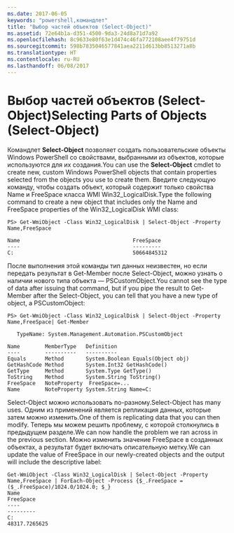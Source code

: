 ```yaml
---
ms.date: 2017-06-05
keywords: "powershell,командлет"
title: "Выбор частей объектов (Select-Object)"
ms.assetid: 72e64b1a-d351-4500-9da3-24d8a71d7a92
ms.openlocfilehash: 8c9633e80f63e1d474c46fa772108aee4f79751d
ms.sourcegitcommit: 598b7835046577841aea2211d613bb8513271a8b
ms.translationtype: HT
ms.contentlocale: ru-RU
ms.lasthandoff: 06/08/2017
---
```

# <a name="selecting-parts-of-objects-select-object"></a><span data-ttu-id="0ffc2-103">Выбор частей объектов (Select-Object)</span><span class="sxs-lookup"><span data-stu-id="0ffc2-103">Selecting Parts of Objects (Select-Object)</span></span>
<span data-ttu-id="0ffc2-104">Командлет **Select-Object** позволяет создать пользовательские объекты Windows PowerShell со свойствами, выбранными из объектов, которые используются для их создания.</span><span class="sxs-lookup"><span data-stu-id="0ffc2-104">You can use the **Select-Object** cmdlet to create new, custom Windows PowerShell objects that contain properties selected from the objects you use to create them.</span></span> <span data-ttu-id="0ffc2-105">Введите следующую команду, чтобы создать объект, который содержит только свойства Name и FreeSpace класса WMI Win32_LogicalDisk.</span><span class="sxs-lookup"><span data-stu-id="0ffc2-105">Type the following command to create a new object that includes only the Name and FreeSpace properties of the Win32_LogicalDisk WMI class:</span></span>

```
PS> Get-WmiObject -Class Win32_LogicalDisk | Select-Object -Property Name,FreeSpace

Name                                    FreeSpace
----                                    ---------
C:                                      50664845312
```

<span data-ttu-id="0ffc2-106">После выполнения этой команды тип данных неизвестен, но если передать результат в Get-Member после Select-Object, можно узнать о наличии нового типа объекта — PSCustomObject.</span><span class="sxs-lookup"><span data-stu-id="0ffc2-106">You cannot see the type of data after issuing that command, but if you pipe the result to Get-Member after the Select-Object, you can tell that you have a new type of object, a PSCustomObject:</span></span>

```
PS> Get-WmiObject -Class Win32_LogicalDisk | Select-Object -Property Name,FreeSpace| Get-Member

   TypeName: System.Management.Automation.PSCustomObject

Name        MemberType   Definition
----        ----------   ----------
Equals      Method       System.Boolean Equals(Object obj)
GetHashCode Method       System.Int32 GetHashCode()
GetType     Method       System.Type GetType()
ToString    Method       System.String ToString()
FreeSpace   NoteProperty  FreeSpace=...
Name        NoteProperty System.String Name=C:
```

<span data-ttu-id="0ffc2-107">Select-Object можно использовать по-разному.</span><span class="sxs-lookup"><span data-stu-id="0ffc2-107">Select-Object has many uses.</span></span> <span data-ttu-id="0ffc2-108">Одним из применений является репликация данных, которые затем можно изменить.</span><span class="sxs-lookup"><span data-stu-id="0ffc2-108">One of them is replicating data that you can then modify.</span></span> <span data-ttu-id="0ffc2-109">Теперь мы можем решить проблему, с которой столкнулись в предыдущем разделе.</span><span class="sxs-lookup"><span data-stu-id="0ffc2-109">We can now handle the problem we ran across in the previous section.</span></span> <span data-ttu-id="0ffc2-110">Можно изменить значение FreeSpace в созданных объектах, а результат будет включать описательную метку.</span><span class="sxs-lookup"><span data-stu-id="0ffc2-110">We can update the value of FreeSpace in our newly-created objects and the output will include the descriptive label:</span></span>

```
Get-WmiObject -Class Win32_LogicalDisk | Select-Object -Property Name,FreeSpace | ForEach-Object -Process {$_.FreeSpace = ($_.FreeSpace)/1024.0/1024.0; $_}
Name                                                                  FreeSpace
----                                                                  ---------
C:                                                                48317.7265625
```

